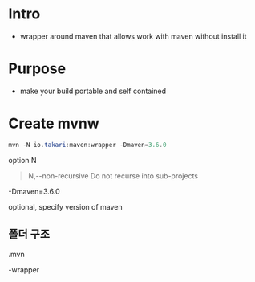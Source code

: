 # Intro

- wrapper around maven that allows work with maven without install it

# Purpose

- make your build portable and self contained

# Create mvnw

```powershell
mvn -N io.takari:maven:wrapper -Dmaven=3.6.0
```

option N

> N,--non-recursive Do not recurse into sub-projects
> 

-Dmaven=3.6.0

optional, specify version of maven

## 폴더 구조

.mvn

-wrapper